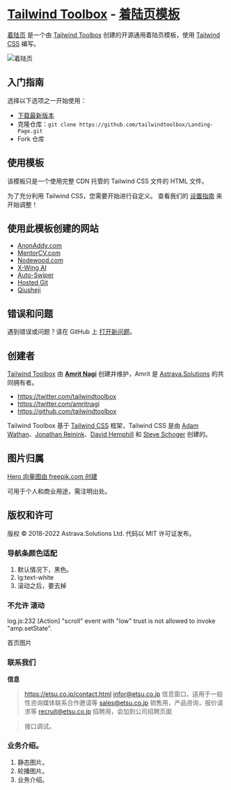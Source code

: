 # [Tailwind Toolbox](https://www.tailwindtoolbox.com/) - [着陆页模板](https://www.tailwindtoolbox.com/templates/landing-page)

[着陆页](https://www.tailwindtoolbox.com/templates/landing-page) 是一个由 [Tailwind Toolbox](https://www.tailwindtoolbox.com/) 创建的开源通用着陆页模板，使用 [Tailwind CSS](https://tailwindcss.com/) 编写。

![着陆页](https://www.tailwindtoolbox.com/templates/landing-page.png)

## 入门指南

选择以下选项之一开始使用：
* [下载最新版本](https://github.com/tailwindtoolbox/Landing-Page/archive/master.zip)
* 克隆仓库：`git clone https://github.com/tailwindtoolbox/Landing-Page.git`
* Fork 仓库

## 使用模板

该模板只是一个使用完整 CDN 托管的 Tailwind CSS 文件的 HTML 文件。

为了充分利用 Tailwind CSS，您需要开始进行自定义。
查看我们的 [设置指南](https://www.tailwindtoolbox.com/setup) 来开始调整！

## 使用此模板创建的网站

* [AnonAddy.com](https://anonaddy.com)
* [MentorCV.com](https://mentorcv.com)
* [Nodewood.com](https://nodewood.com)
* [X-Wing AI](https://xwing.app)
* [Auto-Swiper](https://www.auto-swiper.ch)
* [Hosted Git](https://hosted-git.com)
* [Qiusheji](https://qiusheji.com)

## 错误和问题

遇到错误或问题？请在 GitHub 上 [打开新问题](https://github.com/tailwindtoolbox/Landing-Page/issues/new)。

## 创建者

[Tailwind Toolbox](https://www.tailwindtoolbox.com/) 由 **[Amrit Nagi](https://amritnagi.info/)** 创建并维护，Amrit 是 [Astrava.Solutions](https://astrava.solutions) 的共同拥有者。

* https://twitter.com/tailwindtoolbox
* https://twitter.com/amritnagi
* https://github.com/tailwindtoolbox

Tailwind Toolbox 基于 [Tailwind CSS](https://www.tailwindcss.com/) 框架，Tailwind CSS 是由 [Adam Wathan](https://twitter.com/adamwathan)、[Jonathan Reinink](https://twitter.com/reinink)、[David Hemphill](https://twitter.com/davidhemphill) 和 [Steve Schoger](https://twitter.com/steveschoger) 创建的。

## 图片归属

[Hero 向量图由 freepik.com 创建](https://www.freepik.com/free-vector/isometric-education-illustration_3940819.htm#page=1&query=isometric%20plane&position=1)

可用于个人和商业用途，需注明出处。

## 版权和许可

版权 © 2018-2022 Astrava.Solutions Ltd. 代码以 MIT 许可证发布。


### 导航条颜色适配

1. 默认情况下，黑色。
2. lg:text-white
3. 滚动之后，要去掉




### 不允许 滚动


log.js:232 [Action] "scroll" event with "low" trust is not allowed to invoke "amp.setState".

首页图片


### 联系我们



**信息**
> https://etsu.co.jp/contact.html
> infor@etsu.co.jp 信息窗口，适用于一般性咨询媒体联系合作邀请等 sales@etsu.co.jp 销售用，产品咨询，报价请求等 recruit@etsu.co.jp 招聘用，会加到公司招聘页面

> 接口调试。

### 业务介绍。

1. 静态图片。
2. 轮播图片。
3. 业务介绍。